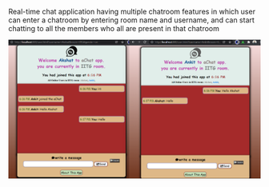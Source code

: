  Real-time chat application having multiple chatroom features in which user can enter a chatroom by entering room name and username, 
 and can start chatting to all the members who all are present in that chatroom
 
![This is an image](https://github.com/mishraakshat/aChat/blob/master/ChatRoom.png)

